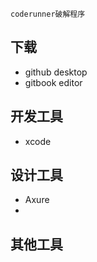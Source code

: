 ~~~
coderunner破解程序
~~~





## 下载

* github desktop
* gitbook editor





## 开发工具

* xcode 





## 设计工具

* Axure
* ​



## 其他工具



